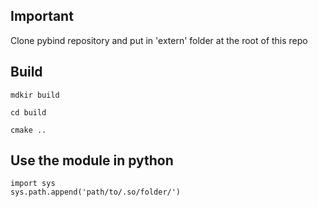 ## Important

Clone pybind repository and put in 'extern' folder at the root of this repo


## Build

```
mdkir build

cd build

cmake ..
```


## Use the module in python

```
import sys
sys.path.append('path/to/.so/folder/')
```
